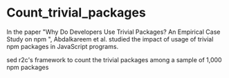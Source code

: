 # Count_trivial_packages



In the paper "Why Do Developers Use Trivial Packages? An Empirical Case Study on npm ", Abdalkareem et al. studied the impact of usage of trivial npm packages in JavaScript programs. 

sed r2c's framework to count the trivial packages among a sample of 1,000 npm packages
